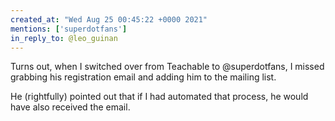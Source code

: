 ```yaml
---
created_at: "Wed Aug 25 00:45:22 +0000 2021"
mentions: ['superdotfans']
in_reply_to: @leo_guinan
---
```


Turns out, when I switched over from Teachable to @superdotfans, I missed grabbing his registration email and adding him to the mailing list.

He (rightfully) pointed out that if I had automated that process, he would have also received the email.